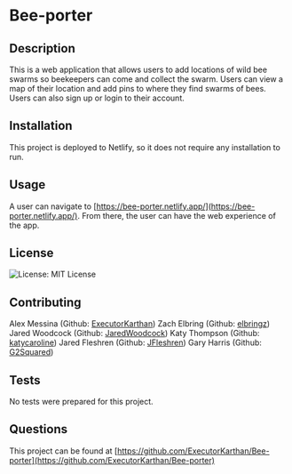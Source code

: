 # Bee-porter

## Description
This is a web application that allows users to add locations of wild bee swarms so beekeepers can come and collect the swarm. Users can view a map of their location and add pins to where they find swarms of bees. Users can also sign up or login to their account.

## Installation
This project is deployed to Netlify, so it does not require any installation to run.

## Usage
A user can navigate to [https://bee-porter.netlify.app/](https://bee-porter.netlify.app/). From there, the user can have the web experience of the app. 

## License
![License: MIT License](https://img.shields.io/badge/License-MIT-red)

## Contributing
Alex Messina (Github: [ExecutorKarthan](https://github.com/ExecutorKarthan))
Zach Elbring (Github: [elbringz](https://github.com/elbringz))
Jared Woodcock (Github: [JaredWoodcock](https://github.com/JaredWoodcock))
Katy Thompson (Github: [katycaroline](https://github.com/katycaroline))
Jared Fleshren (Github: [JFleshren](https://github.com/JFleshren))
Gary Harris (Github: [G2Squared](https://github.com/G2Squared))

## Tests
No tests were prepared for this project.

## Questions
This project can be found at [https://github.com/ExecutorKarthan/Bee-porter](https://github.com/ExecutorKarthan/Bee-porter)